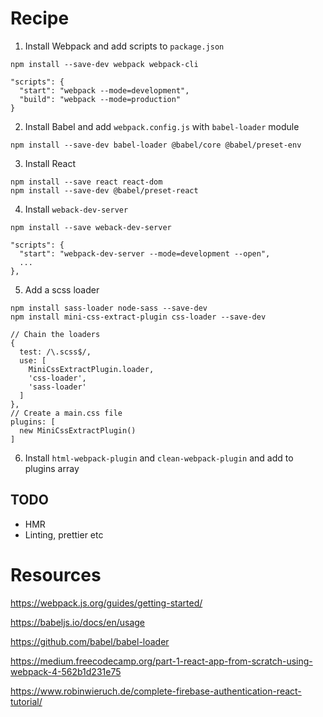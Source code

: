 
# Recipe
1. Install Webpack and add scripts to `package.json`
```
npm install --save-dev webpack webpack-cli
```
```
"scripts": {
  "start": "webpack --mode=development",
  "build": "webpack --mode=production"
}
```
2. Install Babel and add `webpack.config.js` with `babel-loader` module
```
npm install --save-dev babel-loader @babel/core @babel/preset-env
```
3. Install React
```
npm install --save react react-dom
npm install --save-dev @babel/preset-react
```
4. Install `weback-dev-server`
```
npm install --save weback-dev-server
```
```
"scripts": {
  "start": "webpack-dev-server --mode=development --open",
  ...
},
```
5. Add a scss loader
```
npm install sass-loader node-sass --save-dev
npm install mini-css-extract-plugin css-loader --save-dev
```
```
// Chain the loaders
{
  test: /\.scss$/,
  use: [
    MiniCssExtractPlugin.loader,
    'css-loader',
    'sass-loader'
  ]
},
// Create a main.css file
plugins: [
  new MiniCssExtractPlugin()
]
```
6. Install `html-webpack-plugin` and `clean-webpack-plugin` and add to plugins array
## TODO
* HMR
* Linting, prettier etc

# Resources
https://webpack.js.org/guides/getting-started/

https://babeljs.io/docs/en/usage

https://github.com/babel/babel-loader

https://medium.freecodecamp.org/part-1-react-app-from-scratch-using-webpack-4-562b1d231e75

https://www.robinwieruch.de/complete-firebase-authentication-react-tutorial/
